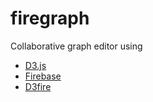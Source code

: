 firegraph
=========

Collaborative graph editor using
- [D3.js](http://d3js.org/)
- [Firebase](https://www.firebase.com/)
- [D3fire](https://github.com/mattdodge/D3Fire)
